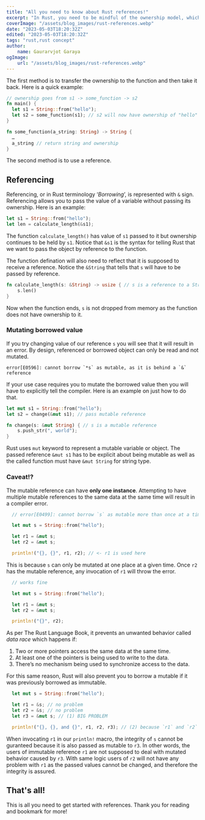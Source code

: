 ```yaml
---
title: "All you need to know about Rust references!"
excerpt: "In Rust, you need to be mindful of the ownership model, which means there can only be one owner at a given time for the data in memory. But what if we need to perform some operations on that data by passing it to a function but still need to retain the ownership? There are two ways to achieve this."
coverImage: "/assets/blog_images/rust-references.webp"
date: "2023-05-03T18:20:32Z"
edited: "2023-05-03T18:20:32Z"
tags: "rust,rust concept"
author:
    name: Gaurarvjot Garaya
ogImage:
    url: "/assets/blog_images/rust-references.webp"
---
```


The first method is to transfer the ownership to the function and then take it back. Here is a quick example:

```rust
// ownership goes from s1 -> some_function -> s2
fn main() {
  let s1 = String::from("hello");
  let s2 = some_function(s1); // s2 will now have ownership of "hello"
}

fn some_function(a_string: String) -> String {
  …
  a_string // return string and ownership
}
```

The second method is to use a reference.

## Referencing

Referencing, or in Rust terminology ‘_Borrowing_’, is represented with `&` sign. Referencing allows you to pass the value of a variable without passing its ownership. Here is an example:

```rust
let s1 = String::from("hello");
let len = calculate_length(&s1);
```

The function `calculate_length()` has value of `s1` passed to it but ownership continues to be held by `s1`. Notice that `&s1` is the syntax for telling Rust that we want to pass the object by reference to the function.

The function defination will also need to reflect that it is supposed to receive a reference. Notice the `&String` that tells that `s` will have to be passed by reference.

```rust
fn calculate_length(s: &String) -> usize { // s is a reference to a String
    s.len()
}
```

Now when the function ends, `s` is not dropped from memory as the function does not have ownership to it.

### Mutating borrowed value

If you try changing value of our reference `s` you will see that it will result in an error. By design, referenced or borrowed object can only be read and not mutated.

```text
error[E0596]: cannot borrow `*s` as mutable, as it is behind a `&` reference
```

If your use case requires you to mutate the borrowed value then you will have to explicitly tell the compiler. Here is an example on just how to do that.

```rust
let mut s1 = String::from("hello");
let s2 = change(&mut s1); // pass mutable reference

fn change(s: &mut String) { // s is a mutable reference
    s.push_str(", world");
}
```

Rust uses `mut` keyword to represent a mutable variable or object. The passed reference `&mut s1` has to be explicit about being mutable as well as the called function must have `&mut String` for string type.

### Caveat!?

The mutable reference can have **only one instance**. Attempting to have multiple mutable references to the same data at the same time will result in a compiler error.

```rust
  // error[E0499]: cannot borrow `s` as mutable more than once at a time

  let mut s = String::from("hello");

  let r1 = &mut s;
  let r2 = &mut s;

  println!("{}, {}", r1, r2); // <- r1 is used here
```

This is because `s` can only be mutated at one place at a given time. Once `r2` has the mutable reference, any invocation of `r1` will throw the error.

```rust
  // works fine

  let mut s = String::from("hello");

  let r1 = &mut s;
  let r2 = &mut s;

  println!("{}", r2);
```

As per The Rust Language Book, it prevents an unwanted behavior called _data race_ which happens if:

1. Two or more pointers access the same data at the same time.
1. At least one of the pointers is being used to write to the data.
1. There’s no mechanism being used to synchronize access to the data.

For this same reason, Rust will also prevent you to borrow a mutable if it was previously borrowed as immutable.

```rust
  let mut s = String::from("hello");

  let r1 = &s; // no problem
  let r2 = &s; // no problem
  let r3 = &mut s; // (1) BIG PROBLEM

  println!("{}, {}, and {}", r1, r2, r3); // (2) because `r1` and `r2` are still in us of `s`
```

When invocating `r1` in our `println!` macro, the integrity of `s` cannot be guranteed because it is also passed as mutable to `r3`. In other words, the users of immutable reference `r1` are not supposed to deal with mutated behavior caused by `r3`. With same logic users of `r2` will not have any problem with `r1` as the passed values cannot be changed, and therefore the integrity is assured.

## That's all!

This is all you need to get started with references. Thank you for reading and bookmark for more!
